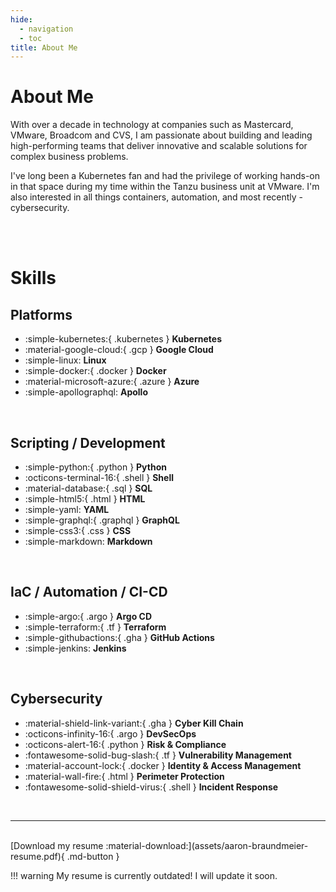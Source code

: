 ```yaml
---
hide:
  - navigation
  - toc
title: About Me
---
```


# About Me
With over a decade in technology at companies such as Mastercard, VMware, Broadcom and CVS, I am passionate about building and leading high-performing teams that deliver innovative and scalable solutions for complex business problems.

I've long been a Kubernetes fan and had the privilege of working hands-on in that space during my time within the Tanzu business unit at VMware. I'm also interested in all things containers, automation, and most recently - cybersecurity.


<br><br>

# Skills
## Platforms
<div class="grid cards" markdown>

- :simple-kubernetes:{ .kubernetes } __Kubernetes__
- :material-google-cloud:{ .gcp } __Google Cloud__
- :simple-linux: __Linux__
- :simple-docker:{ .docker } __Docker__
- :material-microsoft-azure:{ .azure } __Azure__
- :simple-apollographql: __Apollo__

</div><br>

## Scripting / Development
<div class="grid cards" markdown>

- :simple-python:{ .python } __Python__
- :octicons-terminal-16:{ .shell } __Shell__
- :material-database:{ .sql } __SQL__
- :simple-html5:{ .html } __HTML__
- :simple-yaml: __YAML__
- :simple-graphql:{ .graphql } __GraphQL__
- :simple-css3:{ .css } __CSS__
- :simple-markdown: __Markdown__

</div><br>

## IaC / Automation / CI-CD
<div class="grid cards" markdown>

- :simple-argo:{ .argo } __Argo CD__
- :simple-terraform:{ .tf } __Terraform__
- :simple-githubactions:{ .gha } __GitHub Actions__
- :simple-jenkins: __Jenkins__

</div><br>

## Cybersecurity
<div class="grid cards" markdown>

- :material-shield-link-variant:{ .gha } __Cyber Kill Chain__
- :octicons-infinity-16:{ .argo } __DevSecOps__
- :octicons-alert-16:{ .python } __Risk & Compliance__
- :fontawesome-solid-bug-slash:{ .tf } __Vulnerability Management__
- :material-account-lock:{ .docker } __Identity & Access Management__
- :material-wall-fire:{ .html } __Perimeter Protection__
- :fontawesome-solid-shield-virus:{ .shell } __Incident Response__

</div><br>

---
<br>
[Download my resume :material-download:](assets/aaron-braundmeier-resume.pdf){ .md-button }

!!! warning
    My resume is currently outdated! I will update it soon.
  
<br><br><br>